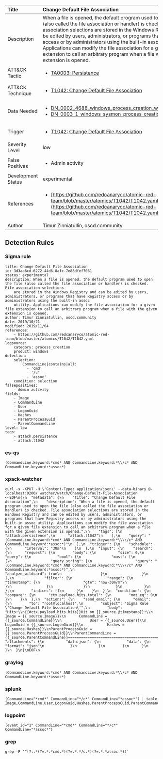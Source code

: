 | Title                | Change Default File Association                                                                                                                                                 |
|:---------------------|:------------------------------------------------------------------------------------------------------------------------------------------------------------|
| Description          | When a file is opened, the default program used to open the file (also called the file association or handler) is checked. File association selections are stored in the Windows Registry and can be edited by users, administrators, or programs that have Registry access or by administrators using the built-in assoc utility. Applications can modify the file association for a given file extension to call an arbitrary program when a file with the given extension is opened.                                                                                                                                           |
| ATT&amp;CK Tactic    |  <ul><li>[TA0003: Persistence](https://attack.mitre.org/tactics/TA0003)</li></ul>  |
| ATT&amp;CK Technique | <ul><li>[T1042: Change Default File Association](https://attack.mitre.org/techniques/T1042)</li></ul>  |
| Data Needed          | <ul><li>[DN_0002_4688_windows_process_creation_with_commandline](../Data_Needed/DN_0002_4688_windows_process_creation_with_commandline.md)</li><li>[DN_0003_1_windows_sysmon_process_creation](../Data_Needed/DN_0003_1_windows_sysmon_process_creation.md)</li></ul>  |
| Trigger              | <ul><li>[T1042: Change Default File Association](../Triggers/T1042.md)</li></ul>  |
| Severity Level       | low |
| False Positives      | <ul><li>Admin activity</li></ul>  |
| Development Status   | experimental |
| References           | <ul><li>[https://github.com/redcanaryco/atomic-red-team/blob/master/atomics/T1042/T1042.yaml](https://github.com/redcanaryco/atomic-red-team/blob/master/atomics/T1042/T1042.yaml)</li></ul>  |
| Author               | Timur Zinniatullin, oscd.community |


## Detection Rules

### Sigma rule

```
title: Change Default File Association
id: 3d3aa6cd-6272-44d6-8afc-7e88dfef7061
status: experimental
description: When a file is opened, the default program used to open the file (also called the file association or handler) is checked. File association selections
    are stored in the Windows Registry and can be edited by users, administrators, or programs that have Registry access or by administrators using the built-in assoc
    utility. Applications can modify the file association for a given file extension to call an arbitrary program when a file with the given extension is opened.
author: Timur Zinniatullin, oscd.community
date: 2019/10/21
modified: 2019/11/04
references:
    - https://github.com/redcanaryco/atomic-red-team/blob/master/atomics/T1042/T1042.yaml
logsource:
    category: process_creation
    product: windows
detection:
    selection:
        CommandLine|contains|all:
          - 'cmd'
          - '/c'
          - 'assoc'
    condition: selection
falsepositives:
    - Admin activity
fields:
    - Image
    - CommandLine
    - User
    - LogonGuid
    - Hashes
    - ParentProcessGuid
    - ParentCommandLine
level: low
tags:
    - attack.persistence
    - attack.t1042

```





### es-qs
    
```
(CommandLine.keyword:*cmd* AND CommandLine.keyword:*\\/c* AND CommandLine.keyword:*assoc*)
```


### xpack-watcher
    
```
curl -s -XPUT -H \'Content-Type: application/json\' --data-binary @- localhost:9200/_watcher/watch/Change-Default-File-Association <<EOF\n{\n  "metadata": {\n    "title": "Change Default File Association",\n    "description": "When a file is opened, the default program used to open the file (also called the file association or handler) is checked. File association selections are stored in the Windows Registry and can be edited by users, administrators, or programs that have Registry access or by administrators using the built-in assoc utility. Applications can modify the file association for a given file extension to call an arbitrary program when a file with the given extension is opened.",\n    "tags": [\n      "attack.persistence",\n      "attack.t1042"\n    ],\n    "query": "(CommandLine.keyword:*cmd* AND CommandLine.keyword:*\\\\/c* AND CommandLine.keyword:*assoc*)"\n  },\n  "trigger": {\n    "schedule": {\n      "interval": "30m"\n    }\n  },\n  "input": {\n    "search": {\n      "request": {\n        "body": {\n          "size": 0,\n          "query": {\n            "bool": {\n              "must": [\n                {\n                  "query_string": {\n                    "query": "(CommandLine.keyword:*cmd* AND CommandLine.keyword:*\\\\/c* AND CommandLine.keyword:*assoc*)",\n                    "analyze_wildcard": true\n                  }\n                }\n              ],\n              "filter": {\n                "range": {\n                  "timestamp": {\n                    "gte": "now-30m/m"\n                  }\n                }\n              }\n            }\n          }\n        },\n        "indices": []\n      }\n    }\n  },\n  "condition": {\n    "compare": {\n      "ctx.payload.hits.total": {\n        "not_eq": 0\n      }\n    }\n  },\n  "actions": {\n    "send_email": {\n      "email": {\n        "to": "root@localhost",\n        "subject": "Sigma Rule \'Change Default File Association\'",\n        "body": "Hits:\\n{{#ctx.payload.hits.hits}}Hit on {{_source.@timestamp}}:\\n            Image = {{_source.Image}}\\n      CommandLine = {{_source.CommandLine}}\\n             User = {{_source.User}}\\n        LogonGuid = {{_source.LogonGuid}}\\n           Hashes = {{_source.Hashes}}\\nParentProcessGuid = {{_source.ParentProcessGuid}}\\nParentCommandLine = {{_source.ParentCommandLine}}================================================================================\\n{{/ctx.payload.hits.hits}}",\n        "attachments": {\n          "data.json": {\n            "data": {\n              "format": "json"\n            }\n          }\n        }\n      }\n    }\n  }\n}\nEOF\n
```


### graylog
    
```
(CommandLine.keyword:*cmd* AND CommandLine.keyword:*\\/c* AND CommandLine.keyword:*assoc*)
```


### splunk
    
```
(CommandLine="*cmd*" CommandLine="*/c*" CommandLine="*assoc*") | table Image,CommandLine,User,LogonGuid,Hashes,ParentProcessGuid,ParentCommandLine
```


### logpoint
    
```
(event_id="1" CommandLine="*cmd*" CommandLine="*/c*" CommandLine="*assoc*")
```


### grep
    
```
grep -P '^(?:.*(?=.*.*cmd.*)(?=.*.*/c.*)(?=.*.*assoc.*))'
```



